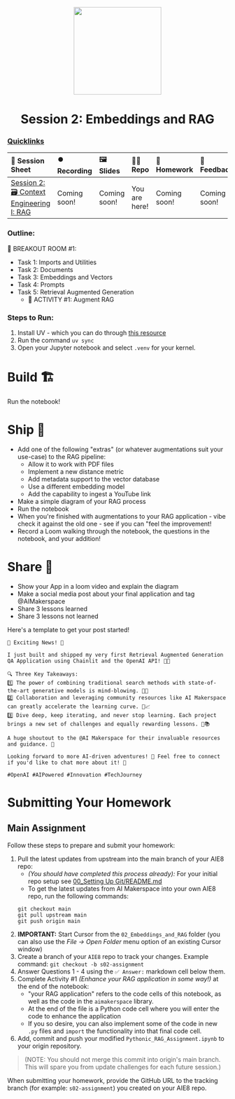<p align = "center" draggable=”false” ><img src="https://github.com/AI-Maker-Space/LLM-Dev-101/assets/37101144/d1343317-fa2f-41e1-8af1-1dbb18399719" 
     width="200px"
     height="auto"/>
</p>

## <h1 align="center" id="heading">Session 2: Embeddings and RAG</h1>

### [Quicklinks](https://github.com/AI-Maker-Space/AIE7/tree/main/00_AIM_Quicklinks)

| 📰 Session Sheet | ⏺️ Recording     | 🖼️ Slides        | 👨‍💻 Repo         | 📝 Homework      | 📁 Feedback       |
|:-----------------|:-----------------|:-----------------|:-----------------|:-----------------|:-----------------|
| [Session 2: 🗃️ Context Engineering I: RAG](https://www.notion.so/Session-2-Context-Engineering-I-Retrieval-Augmented-Generation-RAG-26acd547af3d8041a75bfa162d1ab600) | Coming soon! | Coming soon! | You are here! | Coming soon! | Coming soon!


### Outline:

🤜 BREAKOUT ROOM #1:
- Task 1: Imports and Utilities
- Task 2: Documents
- Task 3: Embeddings and Vectors
- Task 4: Prompts
- Task 5: Retrieval Augmented Generation
     - 🚧 ACTIVITY #1: Augment RAG

### Steps to Run:

1. Install UV - which you can do through [this resource](https://docs.astral.sh/uv/#getting-started)
2. Run the command `uv sync`
3. Open your Jupyter notebook and select `.venv` for your kernel. 

# Build 🏗️

Run the notebook!

# Ship 🚢

- Add one of the following "extras" (or whatever augmentations suit your use-case) to the RAG pipeline:
     - Allow it to work with PDF files
     - Implement a new distance metric
     - Add metadata support to the vector database
     - Use a different embedding model
     - Add the capability to ingest a YouTube link
- Make a simple diagram of your RAG process
- Run the notebook
- When you're finished with augmentations to your RAG application - vibe check it against the old one - see if you can "feel the improvement!
- Record a Loom walking through the notebook, the questions in the notebook, and your addition!

# Share 🚀
- Show your App in a loom video and explain the diagram
- Make a social media post about your final application and tag @AIMakerspace
- Share 3 lessons learned
- Share 3 lessons not learned

Here's a template to get your post started!

```
🚀 Exciting News! 🎉

I just built and shipped my very first Retrieval Augmented Generation QA Application using Chainlit and the OpenAI API! 🤖💼 

🔍 Three Key Takeaways:
1️⃣ The power of combining traditional search methods with state-of-the-art generative models is mind-blowing. 🧠✨
2️⃣ Collaboration and leveraging community resources like AI Makerspace can greatly accelerate the learning curve. 🌱📈
3️⃣ Dive deep, keep iterating, and never stop learning. Each project brings a new set of challenges and equally rewarding lessons. 🔄📚

A huge shoutout to the @AI Makerspace for their invaluable resources and guidance. 🙌

Looking forward to more AI-driven adventures! 🌟 Feel free to connect if you'd like to chat more about it! 🤝

#OpenAI #AIPowered #Innovation #TechJourney
```

# Submitting Your Homework
## Main Assignment
Follow these steps to prepare and submit your homework:
1. Pull the latest updates from upstream into the main branch of your AIE8 repo:
    - _(You should have completed this process already):_ For your initial repo setup see [00_Setting Up Git/README.md](https://github.com/AI-Maker-Space/AIE8/tree/main/00_Setting%20Up%20Git)
    - To get the latest updates from AI Makerspace into your own AIE8 repo, run the following commands:
    ```
    git checkout main
    git pull upstream main
    git push origin main
    ```
2. **IMPORTANT:** Start Cursor from the `02_Embeddings_and_RAG` folder (you can also use the _File -> Open Folder_ menu option of an existing Cursor window)
3. Create a branch of your `AIE8` repo to track your changes. Example command: `git checkout -b s02-assignment`
4. Answer Questions 1 - 4 using the `✅ Answer:` markdown cell below them.
5. Complete Activity #1 _(Enhance your RAG application in some way!)_ at the end of the notebook:
   + "your RAG application" refers to the code cells of this notebook, as well as the code in the `aimakerspace` library.
   + At the end of the file is a Python code cell where you will enter the code to enhance the application
   + If you so desire, you can also implement some of the code in new `.py` files and `import` the functionality into that final code cell.
6. Add, commit and push your modified `Pythonic_RAG_Assignment.ipynb` to your origin repository.

>(NOTE: You should not merge this commit into origin's main branch. This will spare you from update challenges for each future session.)

When submitting your homework, provide the GitHub URL to the tracking branch (for example: `s02-assignment`) you created on your AIE8 repo.
